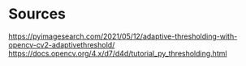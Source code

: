 # Sources
https://pyimagesearch.com/2021/05/12/adaptive-thresholding-with-opencv-cv2-adaptivethreshold/
https://docs.opencv.org/4.x/d7/d4d/tutorial_py_thresholding.html